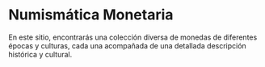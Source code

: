 # Numismática Monetaria
En este sitio, encontrarás una colección diversa de monedas de diferentes épocas y culturas, cada una acompañada de una detallada descripción histórica y cultural.
